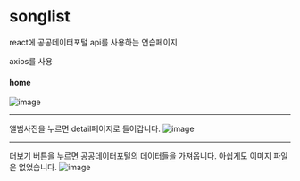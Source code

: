 # songlist
react에 공공데이터포털 api를 사용하는 연습페이지

axios를 사용

#### home
![image](https://user-images.githubusercontent.com/76903801/155866916-a605609a-c941-417a-8d59-424eee768f4d.png)
- - -
앨범사진을 누르면 detail페이지로 들어갑니다.
![image](https://user-images.githubusercontent.com/76903801/155866931-4fbc021b-60d0-458a-a4e0-afb0dc4f8f19.png)
- - -
더보기 버튼을 누르면 공공데이터포털의 데이터들을 가져옵니다. 아쉽게도 이미지 파일은 없었습니다.
![image](https://user-images.githubusercontent.com/76903801/155866969-242e523a-ecc7-4104-988f-719daf266668.png)
